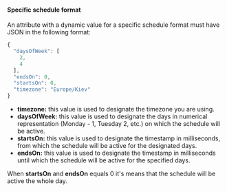 #### Specific schedule format

An attribute with a dynamic value for a specific schedule format must have JSON in the following format:

```javascript
{
  "daysOfWeek": [
    2,
    4
  ],
  "endsOn": 0,
  "startsOn": 0,
  "timezone": "Europe/Kiev"
}
```

<ul>
<li>
<b>timezone:</b> this value is used to designate the timezone you are using.
</li>
<li>
<b>daysOfWeek:</b> this value is used to designate the days in numerical representation (Monday - 1, Tuesday 2, etc.) on which the schedule will be active.
</li>
<li>
<b>startsOn:</b> this value is used to designate the timestamp in milliseconds, from which the schedule will be active for the designated days.
</li>
<li>
<b>endsOn:</b> this value is used to designate the timestamp in milliseconds until which the schedule will be active for the specified days.
</li>
</ul>
When <b>startsOn</b> and <b>endsOn</b> equals 0 it's means that the schedule will be active the whole day.
